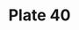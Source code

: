 ---
pid: '40'
an: '6'
title: Plate 40
rev_year: '1798'
_date: 2 juin 1798
caption: Jeune élégante Revenant de la Promenade en Négligé du Matin (Dessiné Rue
  Vivienne)
translation: Young stylish woman returning from a walk in morning dress. (Drawn Rue
  Vivienne)
student: Emily Cormack
keywords: "[ Négligé ]"
permalink: /plates/40/
layout: plate-page
---